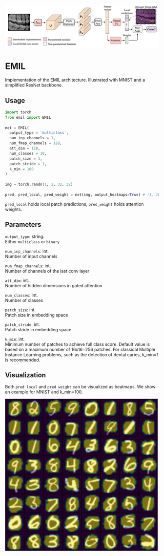 ![emil architecture](images/emil.png "EMIL architecture")

# EMIL

Implementation of the EMIL architecture. Illustrated with MNIST and a simplified ResNet backbone.

## Usage
```python
import torch
from emil import EMIL

net = EMIL(
  output_type = 'multiclass',
  num_inp_channels = 1,
  num_fmap_channels = 128,
  att_dim = 128,
  num_classes = 10,
  patch_size = 1,
  patch_stride = 1,
  k_min = 100
)

img = torch.randn(1, 1, 32, 32)

pred, pred_local, pred_weight = net(img, output_heatmaps=True) # (1, 10), (1, k, 10),  (1, k, 1)
```

`pred_local` holds local patch predictions, `pred_weight` holds attention weights.

## Parameters
`output_type`: string.<br />
Either `multiclass` or `binary`

`num_inp_channels`: int.<br />
Number of input channels

`num_fmap_channels`: int.<br />
Number of channels of the last conv layer

`att_dim`: int.<br />
Number of hidden dimensions in gated attention

`num_classes`: int.<br />
Number of classes

`patch_size`: int.<br />
Patch size in embedding space

`patch_stride`: int.<br />
Patch stride in embedding space

`k_min`: int.<br />
Minimum number of patches to achieve full class score. Default value is based on a maximum number of 16x16=256 patches.
For classical Multiple Instance Learning problems, such as the detection of dental caries, k_min=1 is recommended.

## Visualization
Both `pred_local` and `pred_weight` can be visualized as heatmaps. We show an example for MNIST and k_min=100.

<img src="images/mnist_pred_weight.png" width="500" />
